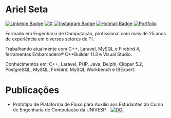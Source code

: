 
# Ariel Seta

[![Linkedin Badge](https://img.shields.io/badge/LinkedIn-blue?style=flat-square&logo=linkedin&logoColor=white&link=https://br.linkedin.com/in/arielseta/)](https://br.linkedin.com/in/arielseta/)
[![X](https://img.shields.io/badge/X-000?style=flat-square&logo=x)](https://x.com/arielseta)
[![Instagram Badge](https://img.shields.io/badge/Instagram-E4405F?style=flat-square&logo=instagram&logoColor=white&link=https://instagram.com/arielseta/)](https://www.instagram.com/arielseta/)
[![Hotmail Badge](https://img.shields.io/badge/Hotmail-0078D4?style=flat-square&logo=microsoftoutlook&logoColor=white&link=mailto:arielseta@hotmail.com)](mailto:arielseta@hotmail.com)
[![Portfolio](https://img.shields.io/badge/Portfolio-255E63?style=flat-square&logo=todoist&logoColor=white)](https://arielseta.github.io/)

Formado em Engenharia de Computação, profissional com mais de 25 anos de experiência em diversos setores de TI.

Trabalhando atualmente com C++, Laravel, MySQL e Firebird 4, ferramentas Embarcadero® C++Builder 11.3 e Visual Studio.

Conhecimentos em: C++, Laravel, PHP, Java, Delphi, Clipper 5.2, PostgreSQL, MySQL, Firebird, MySQL Workbench e IBExpert.

# Publicações

* Protótipo de Plataforma de Fluxo para Auxílio aos Estudantes do Curso de Engenharia de Computação da UNIVESP - [![DOI](https://zenodo.org/badge/DOI/10.5281/zenodo.12724235.svg?style=flat-square&link=https://doi.org/10.5281/zenodo.12724235)](https://doi.org/10.5281/zenodo.12724235)

